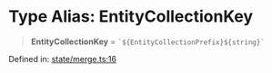 # Type Alias: EntityCollectionKey

> **EntityCollectionKey** = `` `${EntityCollectionPrefix}${string}` ``

Defined in: [state/merge.ts:16](https://github.com/benallfree/lab13/blob/bfb1abf3755bb0fffb55fa5a9e7413f31801f1d6/sdk/src/online/state/merge.ts#L16)
